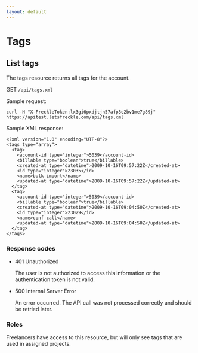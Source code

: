```yaml
---
layout: default
---
```

Tags
====

List tags
--------------

The tags resource returns all tags for the account.

GET `/api/tags.xml`

Sample request:

    curl -H "X-FreckleToken:lx3gi6pxdjtjn57afp8c2bv1me7g89j" https://apitest.letsfreckle.com/api/tags.xml

Sample XML response:

    <?xml version="1.0" encoding="UTF-8"?>
    <tags type="array">
      <tag>
        <account-id type="integer">5039</account-id>
        <billable type="boolean">true</billable>
        <created-at type="datetime">2009-10-16T09:57:22Z</created-at>
        <id type="integer">23035</id>
        <name>bulk import</name>
        <updated-at type="datetime">2009-10-16T09:57:22Z</updated-at>
      </tag>
      <tag>
        <account-id type="integer">5039</account-id>
        <billable type="boolean">true</billable>
        <created-at type="datetime">2009-10-16T09:04:50Z</created-at>
        <id type="integer">23029</id>
        <name>conf call</name>
        <updated-at type="datetime">2009-10-16T09:04:50Z</updated-at>
      </tag>
    </tags>

### Response codes

* 401 Unauthorized

  The user is not authorized to access this information or the authentication token is not valid.

* 500 Internal Server Error

  An error occurred. The API call was not processed correctly and should be retried later.

### Roles

Freelancers have access to this resource, but will only see tags that are used in assigned projects.

